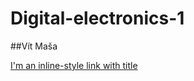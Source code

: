 # Digital-electronics-1
##Vít Maša

[I'm an inline-style link with title](https://www.google.com "Google's Homepage")
